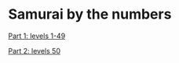 # Samurai by the numbers
[Part 1: levels 1-49](ffxiv/sam-part-1/)

[Part 2: levels 50](ffxiv/sam-part-2/)
